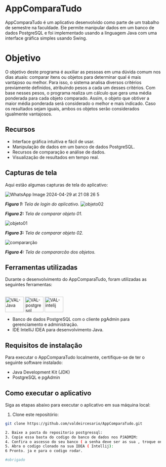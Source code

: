 # AppComparaTudo

AppComparaTudo é um aplicativo desenvolvido como parte de um trabalho de semestre na faculdade. Ele permite manipular dados em um banco de dados PostgreSQL e foi implementado usando a linguagem Java com uma interface gráfica simples usando Swing.

# Objetivo

O objetivo deste programa é auxiliar as pessoas em uma dúvida comum nos dias atuais: comparar itens ou objetos para determinar qual é mais vantajoso ou melhor. Para isso, o sistema analisa diversos critérios previamente definidos, atribuindo pesos a cada um desses critérios. Com base nesses pesos, o programa realiza um cálculo que gera uma média ponderada para cada objeto comparado. Assim, o objeto que obtiver a maior média ponderada será considerado o melhor e mais indicado. Caso os resultados sejam iguais, ambos os objetos serão considerados igualmente vantajosos.

## Recursos

- Interface gráfica intuitiva e fácil de usar.
- Manipulação de dados em um banco de dados PostgreSQL.
- Recursos de comparação e análise de dados.
- Visualização de resultados em tempo real.

## Capturas de tela

Aqui estão algumas capturas de tela do aplicativo:

![WhatsApp Image 2024-04-29 at 21 08 26 5](https://github.com/valdeircesario/AppComparaTudo/assets/135670289/84d9b044-d95e-4adc-86f9-25e620076b58)

_**Figura 1:** Tela de login do aplicativo._
![objeto02](https://github.com/valdeircesario/AppComparaTudo/assets/135670289/97cada5c-8bc7-4b0b-938e-d2925f50c75b)


_**Figura 2:** Tela de comparar objeto 01._

![objeto01](https://github.com/valdeircesario/AppComparaTudo/assets/135670289/98d6724a-0725-429d-923d-20f1947353fe)


_**Figura 3:** Tela de comparar objeto 02._

![compararção](https://github.com/valdeircesario/AppComparaTudo/assets/135670289/7e04ac80-0ab4-4656-bd1f-842582946ad7)

_**Figura 4:** Tela de compararcão dos objetos._



## Ferramentas utilizadas

Durante o desenvolvimento do AppComparaTudo, foram utilizadas as seguintes ferramentas:

<div style="display: inline_block"><br>
        
  
  <img align="center" alt="VAL-Java" height="50" width="60" src="https://cdn.jsdelivr.net/gh/devicons/devicon@latest/icons/java/java-original.svg">
  <img align="center" alt="VAL-postgresql" height="50" width="60" src="https://cdn.jsdelivr.net/gh/devicons/devicon@latest/icons/postgresql/postgresql-original-wordmark.svg" >
  <img  align="center" alt="VAL-intelij" height="50" width="60" src="https://cdn.jsdelivr.net/gh/devicons/devicon@latest/icons/intellij/intellij-original.svg" >

  
</div>
<P></P>

- Banco de dados PostgreSQL com o cliente pgAdmin para gerenciamento e administração.
- IDE IntelliJ IDEA para desenvolvimento Java.

## Requisitos de instalação

Para executar o AppComparaTudo localmente, certifique-se de ter o seguinte software instalado:

- Java Development Kit (JDK)
- PostgreSQL e pgAdmin

## Como executar o aplicativo

Siga as etapas abaixo para executar o aplicativo em sua máquina local:

1. Clone este repositório:

```bash
git clone https://github.com/valdeircesario/AppComparaTudo.git

2. Baixe a pasta do repositorio postgressql:
3. Copie essa basta do codigo do banco de dados nos PJADMIM:
4. Confira o ascesso do seu banco ( a senha deve ser as sua , troque onde por 201918 pela sua senha):
5. Abra o codigo clonado na sua IDEA ( Intellij):
6 Pronto. ja e para o codigo rodar.

#obrigado
